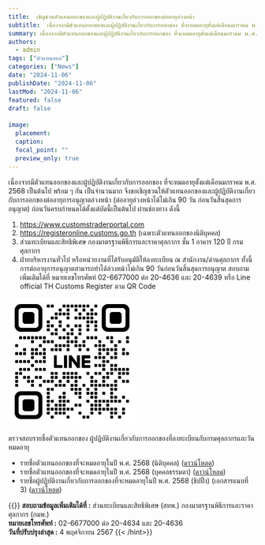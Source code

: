 ```yaml
---
title:  เชิญชวนตัวแทนออกของและผู้ปฏิบัติงานเกี่ยวกับการออกของต่ออายุล่วงหน้า 
subtitle:  เนื่องจากมีตัวแทนออกของและผู้ปฏิบัติงานเกี่ยวกับการออกของ ที่จะหมดอายุตั้งแต่เดือนมกราคม พ.ศ. 2568 เป็นต้นไป พร้อม ๆ กัน เป็นจำนวนมาก จึงขอเชิญชวนให้ตัวแทนออกของและผู้ปฏิบัติงานเกี่ยวกับการออกของต่ออายุการอนุญาตล่วงหน้า (ต่ออายุล่วงหน้าได้ไม่เกิน 90 วัน ก่อนวันสิ้นสุดการอนุญาต) ก่อนวันครบกำหนดได้ตั้งแต่บัดนี้เป็นต้นไป
summary: เนื่องจากมีตัวแทนออกของและผู้ปฏิบัติงานเกี่ยวกับการออกของ ที่จะหมดอายุตั้งแต่เดือนมกราคม พ.ศ. 2568 เป็นต้นไป พร้อม ๆ กัน เป็นจำนวนมาก จึงขอเชิญชวนให้ตัวแทนออกของและผู้ปฏิบัติงานเกี่ยวกับการออกของต่ออายุการอนุญาตล่วงหน้า (ต่ออายุล่วงหน้าได้ไม่เกิน 90 วัน ก่อนวันสิ้นสุดการอนุญาต) ก่อนวันครบกำหนดได้ตั้งแต่บัดนี้เป็นต้นไป
authors: 
  - admin
tags: ["ตัวแทนออก"]
categories: ["News"]
date: "2024-11-06"
publishDate: "2024-11-06"
lastMod: "2024-11-06"
featured: false
draft: false

image:
  placement:
  caption:
  focal_point: ""
  preview_only: true
---  
```



เนื่องจากมีตัวแทนออกของและผู้ปฏิบัติงานเกี่ยวกับการออกของ ที่จะหมดอายุตั้งแต่เดือนมกราคม พ.ศ. 2568 เป็นต้นไป พร้อม ๆ กัน เป็นจำนวนมาก จึงขอเชิญชวนให้ตัวแทนออกของและผู้ปฏิบัติงานเกี่ยวกับการออกของต่ออายุการอนุญาตล่วงหน้า (ต่ออายุล่วงหน้าได้ไม่เกิน 90 วัน ก่อนวันสิ้นสุดการอนุญาต) ก่อนวันครบกำหนดได้ตั้งแต่บัดนี้เป็นต้นไป ผ่านช่องทาง ดังนี้

1. https://www.customstraderportal.com
2. https://registeronline.customs.go.th (เฉพาะตัวแทนออกของนิติบุคคล)
3. ส่วนทะเบียนและสิทธิพิเศษ กองมาตรฐานพิธีการและราคาศุลกากร ชั้น 1 อาคาร 120 ปี กรมศุลกากร
4. ฝ่ายบริหารงานทั่วไป หรือหน่วยงานที่ได้รับอนุมัติให้ลงทะเบียน ณ สำนักงาน/ด่านศุลกากร
ทั้งนี้ การต่ออายุการอนุญาตสามารถทำได้ล่วงหน้าไม่เกิน 90 วันก่อนวันสิ้นสุดการอนุญาต สอบถามเพิ่มเติมได้ที่ หมายเลขโทรศัพท์ 02-6677000 ต่อ 20-4636 และ 20-4639 หรือ Line official TH Customs Register ตาม QR Code 

![](QR.jpg)

ตรวจสอบรายชื่อตัวแทนออกของ ผู้ปฏิบัติงานเกี่ยวกับการออกของที่ลงทะเบียนกับกรมศุลกากรและวันหมดอายุ

- รายชื่อตัวแทนออกของที่จะหมดอายุในปี พ.ศ. 2568 (นิติบุคคล) ([ดาวน์โหลด](http://localhost:1313/pages/company/files/2568/docs_01.pdf))
- รายชื่อตัวแทนออกของที่จะหมดอายุในปี พ.ศ. 2568 (บุคคลธรรมดา) ([ดาวน์โหลด](http://localhost:1313/pages/company/files/2568/docs_02.pdf))
- รายชื่อผู้ปฏิบัติงานเกี่ยวกับการออกของที่จะหมดอายุในปี พ.ศ. 2568  (ชิปปิ้ง) (เอกสารแนบที่ 3) ([ดาวน์โหลด](http://localhost:1313/pages/company/files/2568/docs_03.pdf))

{{<hint success>}}
**สอบถามข้อมูลเพิ่มเติมได้ที่ :** ส่วนทะเบียนและสิทธิพิเศษ (สทพ.) กองมาตรฐานพิธีการและราคาศุลกากร (กมพ.)  
**หมายเลขโทรศัพท์ :** 02-6677000 ต่อ 20-4634 และ 20-4636  
**วันที่ปรับปรุงล่าสุด :** 4 พฤศจิกายน 2567
{{< /hint>}}




